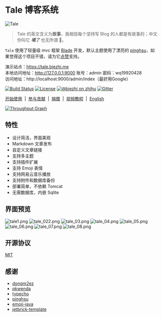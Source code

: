 # Tale 博客系统

![Tale](https://ooo.0o0.ooo/2017/02/27/58b43450c9182.png)

> Tale 的英文含义为**故事**，我相信每个坚持写 Blog 的人都是有故事的；中文你叫它 ***塌了*** 也无所谓 🤣。

`Tale` 使用了轻量级 mvc 框架 [Blade](https://github.com/biezhi/blade) 开发，默认主题使用了漂亮的 [pinghsu](https://github.com/chakhsu/pinghsu)，如果觉得这个项目不错，请为它[点赞](https://github.com/otale/tale/stargazers)支持。

演示站点：https://tale.biezhi.me  
本地访问地址：http://127.0.0.1:9000 
账号：admin 密码：wq19920428  
访问地址：http://localhost:9000/admin/index（最好用Google）

[![Build Status](https://img.shields.io/travis/otale/tale.svg?style=flat-square)](https://travis-ci.org/otale/tale)
[![License](https://img.shields.io/badge/license-MIT-4EB1BA.svg?style=flat-square)](https://github.com/otale/tale/blob/master/LICENSE)
[![@biezhi on zhihu](https://img.shields.io/badge/zhihu-%40biezhi-red.svg?style=flat-square)](https://www.zhihu.com/people/biezhi)
[![Gitter](https://badges.gitter.im/biezhi/tale-group.svg)](https://gitter.im/tale-group)

[开始使用](https://github.com/otale/tale/wiki)&nbsp; | &nbsp;[参与贡献](https://github.com/otale/tale/wiki/8.-%E5%8F%82%E4%B8%8E%E8%B4%A1%E7%8C%AE)&nbsp; | &nbsp;[捐赠](https://github.com/otale/tale/wiki/9.-%E6%8D%90%E8%B5%A0%E6%88%91%E4%BB%AC)&nbsp; | &nbsp;[视频教程](https://github.com/otale/tale/wiki/%E8%A7%86%E9%A2%91%E6%95%99%E7%A8%8B)&nbsp; | &nbsp;[English](README.md)

[![Throughput Graph](https://graphs.waffle.io/otale/tale/throughput.svg)](https://waffle.io/otale/tale/metrics/throughput)

## 特性

+ 设计简洁，界面美观
+ Markdown 文章发布
+ 自定义文章链接
+ 支持多主题
+ 支持插件扩展
+ 支持 Emoji 表情
+ 支持网易云音乐播放
+ 支持附件和数据库备份
+ 部署简单，不依赖 Tomcat
+ 无需数据库，内嵌 Sqlite

## 界面预览

![tale1.png](https://ooo.0o0.ooo/2017/03/04/58ba99604e997.png)
![tale_022.png](https://ooo.0o0.ooo/2017/02/28/58b4686f37836.png)
![tale_03.png](https://ooo.0o0.ooo/2017/02/28/58b4686638460.png)
![tale_04.png](https://ooo.0o0.ooo/2017/02/28/58b4686384fb4.png)
![tale_05.png](https://ooo.0o0.ooo/2017/02/28/58b46869bff5b.png)
![tale_06.png](https://ooo.0o0.ooo/2017/02/28/58b46862ec24e.png)
![tale_07.png](https://ooo.0o0.ooo/2017/02/28/58b46868b1a67.png)
![tale_08.png](https://ooo.0o0.ooo/2017/02/28/58b46866c5898.png)

## 开源协议

[MIT](LICENSE)

## 感谢

+ [dongm2ez](https://github.com/dongm2ez)
+ [pkwenda](https://github.com/pkwenda)
+ [typecho](https://github.com/typecho/typecho)
+ [pinghsu](https://github.com/chakhsu/pinghsu)
+ [emoji-java](https://github.com/vdurmont/emoji-java)
+ [jetbrick-template](https://github.com/subchen/jetbrick-template-2x)
